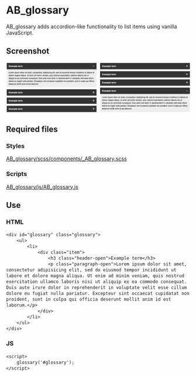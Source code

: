 AB_glossary
==========

AB_glossary adds accordion-like functionality to list items using vanilla JavaScript.

## Screenshot
![Screenshot](/screenshot.jpg?raw=true)

## Required files

### Styles
[AB_glossary/scss/components/_AB_glossary.scss](https://github.com/andybeckmann/AB_glossary/blob/master/scss/components/_AB_glossary.scss)

### Scripts
[AB_glossary/js/AB_glossary.js](https://github.com/andybeckmann/AB_glossary/blob/master/js/AB_glossary.js)

## Use

### HTML
```
<div id="glossary" class="glossary">
    <ul>
        <li>
            <div class="item">
                <h3 class="header-open">Example term</h3>
                <p class="paragraph-open">Lorem ipsum dolor sit amet, consectetur adipisicing elit, sed do eiusmod tempor incididunt ut labore et dolore magna aliqua. Ut enim ad minim veniam, quis nostrud exercitation ullamco laboris nisi ut aliquip ex ea commodo consequat. Duis aute irure dolor in reprehenderit in voluptate velit esse cillum dolore eu fugiat nulla pariatur. Excepteur sint occaecat cupidatat non proident, sunt in culpa qui officia deserunt mollit anim id est laborum.</p>
            </div>
        </li>
    </ul>
</div>
```
### JS
```
<script>
    glossary('#glossary');
</script>
```